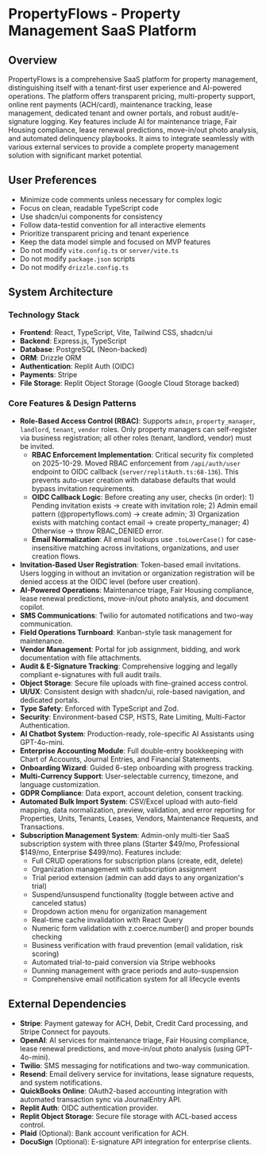 # PropertyFlows - Property Management SaaS Platform

## Overview
PropertyFlows is a comprehensive SaaS platform for property management, distinguishing itself with a tenant-first user experience and AI-powered operations. The platform offers transparent pricing, multi-property support, online rent payments (ACH/card), maintenance tracking, lease management, dedicated tenant and owner portals, and robust audit/e-signature logging. Key features include AI for maintenance triage, Fair Housing compliance, lease renewal predictions, move-in/out photo analysis, and automated delinquency playbooks. It aims to integrate seamlessly with various external services to provide a complete property management solution with significant market potential.

## User Preferences
- Minimize code comments unless necessary for complex logic
- Focus on clean, readable TypeScript code
- Use shadcn/ui components for consistency
- Follow data-testid convention for all interactive elements
- Prioritize transparent pricing and tenant experience
- Keep the data model simple and focused on MVP features
- Do not modify `vite.config.ts` or `server/vite.ts`
- Do not modify `package.json` scripts
- Do not modify `drizzle.config.ts`

## System Architecture

### Technology Stack
- **Frontend**: React, TypeScript, Vite, Tailwind CSS, shadcn/ui
- **Backend**: Express.js, TypeScript
- **Database**: PostgreSQL (Neon-backed)
- **ORM**: Drizzle ORM
- **Authentication**: Replit Auth (OIDC)
- **Payments**: Stripe
- **File Storage**: Replit Object Storage (Google Cloud Storage backed)

### Core Features & Design Patterns
- **Role-Based Access Control (RBAC)**: Supports `admin`, `property_manager`, `landlord`, `tenant`, `vendor` roles. Only property managers can self-register via business registration; all other roles (tenant, landlord, vendor) must be invited.
  - **RBAC Enforcement Implementation**: Critical security fix completed on 2025-10-29. Moved RBAC enforcement from `/api/auth/user` endpoint to OIDC callback (`server/replitAuth.ts:68-136`). This prevents auto-user creation with database defaults that would bypass invitation requirements.
  - **OIDC Callback Logic**: Before creating any user, checks (in order): 1) Pending invitation exists → create with invitation role; 2) Admin email pattern (@propertyflows.com) → create admin; 3) Organization exists with matching contact email → create property_manager; 4) Otherwise → throw RBAC_DENIED error.
  - **Email Normalization**: All email lookups use `.toLowerCase()` for case-insensitive matching across invitations, organizations, and user creation flows.
- **Invitation-Based User Registration**: Token-based email invitations. Users logging in without an invitation or organization registration will be denied access at the OIDC level (before user creation).
- **AI-Powered Operations**: Maintenance triage, Fair Housing compliance, lease renewal predictions, move-in/out photo analysis, and document copilot.
- **SMS Communications**: Twilio for automated notifications and two-way communication.
- **Field Operations Turnboard**: Kanban-style task management for maintenance.
- **Vendor Management**: Portal for job assignment, bidding, and work documentation with file attachments.
- **Audit & E-Signature Tracking**: Comprehensive logging and legally compliant e-signatures with full audit trails.
- **Object Storage**: Secure file uploads with fine-grained access control.
- **UI/UX**: Consistent design with shadcn/ui, role-based navigation, and dedicated portals.
- **Type Safety**: Enforced with TypeScript and Zod.
- **Security**: Environment-based CSP, HSTS, Rate Limiting, Multi-Factor Authentication.
- **AI Chatbot System**: Production-ready, role-specific AI Assistants using GPT-4o-mini.
- **Enterprise Accounting Module**: Full double-entry bookkeeping with Chart of Accounts, Journal Entries, and Financial Statements.
- **Onboarding Wizard**: Guided 6-step onboarding with progress tracking.
- **Multi-Currency Support**: User-selectable currency, timezone, and language customization.
- **GDPR Compliance**: Data export, account deletion, consent tracking.
- **Automated Bulk Import System**: CSV/Excel upload with auto-field mapping, data normalization, preview, validation, and error reporting for Properties, Units, Tenants, Leases, Vendors, Maintenance Requests, and Transactions.
- **Subscription Management System**: Admin-only multi-tier SaaS subscription system with three plans (Starter $49/mo, Professional $149/mo, Enterprise $499/mo). Features include:
  - Full CRUD operations for subscription plans (create, edit, delete)
  - Organization management with subscription assignment
  - Trial period extension (admin can add days to any organization's trial)
  - Suspend/unsuspend functionality (toggle between active and canceled status)
  - Dropdown action menu for organization management
  - Real-time cache invalidation with React Query
  - Numeric form validation with z.coerce.number() and proper bounds checking
  - Business verification with fraud prevention (email validation, risk scoring)
  - Automated trial-to-paid conversion via Stripe webhooks
  - Dunning management with grace periods and auto-suspension
  - Comprehensive email notification system for all lifecycle events

## External Dependencies

- **Stripe**: Payment gateway for ACH, Debit, Credit Card processing, and Stripe Connect for payouts.
- **OpenAI**: AI services for maintenance triage, Fair Housing compliance, lease renewal predictions, and move-in/out photo analysis (using GPT-4o-mini).
- **Twilio**: SMS messaging for notifications and two-way communication.
- **Resend**: Email delivery service for invitations, lease signature requests, and system notifications.
- **QuickBooks Online**: OAuth2-based accounting integration with automated transaction sync via JournalEntry API.
- **Replit Auth**: OIDC authentication provider.
- **Replit Object Storage**: Secure file storage with ACL-based access control.
- **Plaid** (Optional): Bank account verification for ACH.
- **DocuSign** (Optional): E-signature API integration for enterprise clients.
